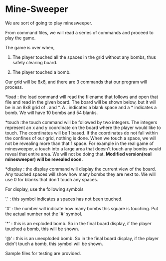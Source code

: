 # Mine-Sweeper

We are sort of going to play minesweeper.

From command files, we will read a series of commands and proceed to play the game.


The game is over when, 

1. The player touched all the spaces in the grid without any bombs, thus safely clearing board.

2. The player touched a bomb.


Our grid will be 8x8, and there are 3 commands that our program will process.

*load : the load command will read the filename that follows and open that file and read in the given board.  The board will be shown below, but it will be in an 8x8 grid of . and *.  A . indicates a blank space and a * indicates a bomb.  We will have 10 bombs and 54 blanks.

*touch :the touch command will be followed by two integers.  The integers represent an x and y coordinate on the board where the player would like to touch.  The coordinates will be 1 based.  If the coordinates do not fall within the confines of our grid, nothing is done.  When we touch a space, we will not be revealing more than that 1 space.  For example in the real game of minesweeper, a touch into a large area that doesn't touch any bombs would reveal that entire area.  We will not be doing that. **Modified version(real minesweeper) will be revealed soon.**

*display : the display command will display the current view of the board.  Any touched spaces will show how many bombs they are next to.  We will use 0 for blanks that don't touch any spaces.  

For display, use the following symbols

'.' : this symbol indicates a spaces has not been touched.

'#' : the number will indicate how many bombs this square is touching.  Put the actual number not the '#' symbol.

'*' : this is an exploded bomb.  So in the final board display, if the player touched a bomb, this will be shown.
 
'@' : this is an unexploded bomb.  So in the final board display, if the player didn't touch a bomb, this symbol will be shown.


Sample files for testing are provided.

